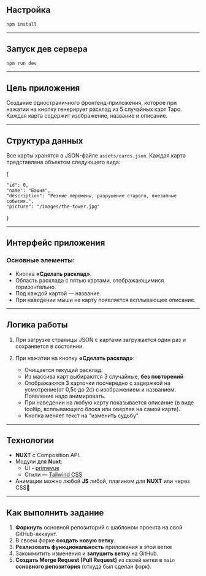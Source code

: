 ## Настройка

```bash
npm install
```


---

## Запуск дев сервера

```bash
npm run dev
```


---

## Цель приложения

Создание одностраничного фронтенд-приложения, которое при нажатии на кнопку генерирует расклад из 5 случайных карт Таро. Каждая карта содержит изображение, название и описание.


---

## Структура данных

Все карты хранятся в JSON-файле `assets/cards.json`. Каждая карта представлена объектом следующего вида:

{   

 	"id": 0,
	"name": "Башня",   
	"description": "Резкие перемены, разрушение старого, внезапные события.",   
	"picture": "/images/the-tower.jpg"
 
}


---

## Интерфейс приложения

### Основные элементы:
- Кнопка **«Сделать расклад»**.
- Область расклада с пятью картами, отображающимися горизонтально.
- Под каждой картой — название.
- При наведении мыши на карту появляется всплывающее описание.


---

## Логика работы

1. При загрузке страницы JSON с картами загружается один раз и сохраняется в состоянии.

2. При нажатии на кнопку **«Сделать расклад»**:
    - Очищается текущий расклад.
    - Из массива карт выбираются 3 случайные, **без повторений**
    - Отображаются 3 карточки поочередно с задержкой на усмотрение(от 0,5с до 2с) с изображением и названием. Появление надо анимировать.
    - При наведении на любую карту показывается описание (в виде tooltip, всплывающего блока или оверлея на самой карте).
    - Кнопка меняет текст на "изменить судьбу".


---

## Технологии

- **NUXT** с Composition API.
- Модули для **Nuxt**:
	- UI - [primevue](https://nuxt.com/modules/primevue)
	- Стили — [Tailwind CSS](https://nuxt.com/modules/tailwindcss)
- Анимации можно любой **JS** либой, плагином для **NUXT** или через CSS🫣


---

## Как выполнить задание
1. **Форкнуть** основной репозиторий с шаблоном проекта на свой GitHub-аккаунт.
2. В своем форке **создать новую ветку**.
3. **Реализовать функциональность** приложения в этой ветке
4. Закоммитить изменения и **запушить ветку** на GitHub.
5. **Создать Merge Request (Pull Request)** из своей ветки в `main` **основного репозитория** (откуда был сделан форк).
